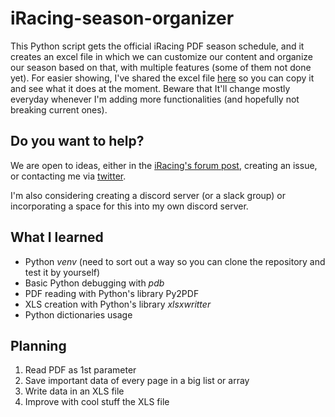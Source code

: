 # iRacing-season-organizer

This Python script gets the official iRacing PDF season schedule, and it creates an excel file in which we can customize our content and organize our season based on that, with multiple features (some of them not done yet).
For easier showing, I've shared the excel file [here](https://drive.google.com/file/d/1nIJnGKBl-SLz0TQ45uWtCKW1AB4_8X9k/view?usp=sharing) so you can copy it and see what it does at the moment. Beware that It'll change mostly everyday whenever I'm adding more functionalities (and hopefully not breaking current ones).

## Do you want to help?

We are open to ideas, either in the [iRacing's forum post](https://members.iracing.com/jforum/posts/list/3701367.page), creating an issue, or contacting me via [twitter](https://twitter.com/sergiheras).

I'm also considering creating a discord server (or a slack group) or incorporating a space for this into my own discord server.

## What I learned

- Python _venv_ (need to sort out a way so you can clone the repository and test it by yourself)
- Basic Python debugging with _pdb_
- PDF reading with Python's library Py2PDF
- XLS creation with Python's library _xlsxwritter_
- Python dictionaries usage

## Planning

1. Read PDF as 1st parameter
1. Save important data of every page in a big list or array
1. Write data in an XLS file
1. Improve with cool stuff the XLS file
